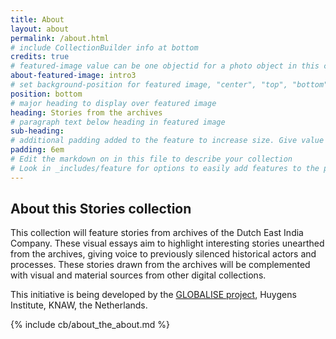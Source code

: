 ```yaml
---
title: About
layout: about
permalink: /about.html
# include CollectionBuilder info at bottom
credits: true
# featured-image value can be one objectid for a photo object in this collection, a relative path to an image in this project, or a full url to any image. If left blank, no featured image will appear at top of About page.
about-featured-image: intro3
# set background-position for featured image, "center", "top", "bottom"
position: bottom
# major heading to display over featured image
heading: Stories from the archives
# paragraph text below heading in featured image
sub-heading: 
# additional padding added to the feature to increase size. Give value in em or px, e.g. "5em".
padding: 6em
# Edit the markdown on in this file to describe your collection
# Look in _includes/feature for options to easily add features to the page
---
```


## About this Stories collection

This collection  will feature stories from archives of the Dutch East India Company. These visual essays aim to highlight interesting stories unearthed from the archives, giving voice to previously silenced historical actors and processes. These stories drawn from the archives will be complemented with visual and material sources from other digital collections. 

This initiative is being developed by the [GLOBALISE project](https://globalise.huygens.knaw.nl/), Huygens Institute, KNAW, the Netherlands.

{% include cb/about_the_about.md %} 
